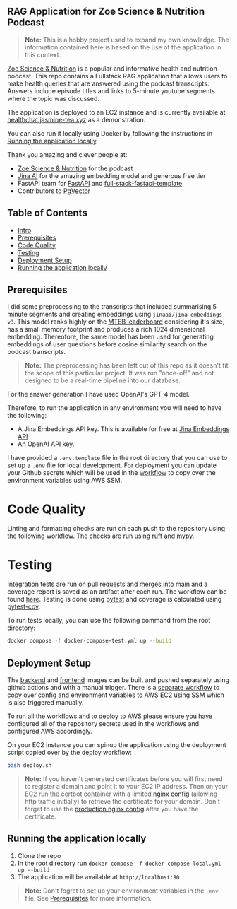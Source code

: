 ## RAG Application for Zoe Science & Nutrition Podcast

> **Note:** This is a hobby project used to expand my own knowledge. The information contained here is based on the use of the application in this context.

[Zoe Science & Nutrition](https://www.youtube.com/@joinZOE) is a popular and informative health and nutrition podcast. This repo contains a Fullstack RAG application that allows users to make health queries that are answered using the podcast transcripts. Answers include episode titles and links to 5-minute youtube segments where the topic was discussed.

The application is deployed to an EC2 instance and is currently available at [healthchat.jasmine-tea.xyz](https://healthchat.jasmine-tea.xyz/) as a demonstration.

You can also run it locally using Docker by following the instructions in [Running the application locally](#running-the-application-locally).

Thank you amazing and clever people at:

- [Zoe Science & Nutrition](https://www.youtube.com/@joinZOE) for the podcast
- [Jina AI](https://jina.ai/) for the amazing embedding model and generous free tier
- FastAPI team for [FastAPI](https://fastapi.tiangolo.com/) and [full-stack-fastapi-template](https://github.com/fastapi/full-stack-fastapi-template)
- Contributors to [PgVector](https://github.com/pgvector/pgvector)

## Table of Contents

- [Intro](#rag-application-for-zoe-science--nutrition-podcast)
- [Prerequisites](#prerequisites)
- [Code Quality](#code-quality)
- [Testing](#testing)
- [Deployment Setup](#deployment-setup)
- [Running the application locally](#running-the-application-locally)

## Prerequisites

I did some preprocessing to the transcripts that included summarising 5 minute segments and creating embeddings using `jinaai/jina-embeddings-v3`. This model ranks highly on the [MTEB leaderboard](https://huggingface.co/spaces/mteb/leaderboard) considering it's size, has a small memory footprint and produces a rich 1024 dimensional embedding. Thereofore, the same model has been used for generating embeddings of user questions before cosine similarity search on the podcast transcripts.

> **Note:** The preprocessing has been left out of this repo as it doesn't fit the scope of this particular project. It was run "once-off" and not designed to be a real-time pipeline into our database.

For the answer generation I have used OpenAI's GPT-4 model.

Therefore, to run the application in any environment you will need to have the following:

- A Jina Embeddings API key. This is available for free at [Jina Embeddings API](https://jina.ai/embeddings/)
- An OpenAI API key.

I have provided a `.env.template` file in the root directory that you can use to set up a `.env` file for local development. For deployment you can update your Github secrets which will be used in the [workflow](.github/workflows/deploy.yml) to copy over the environment variables using AWS SSM.

# Code Quality

Linting and formatting checks are run on each push to the repository using the following [workflow](.github/workflows/linting-backend.yml). The checks are run using [ruff](https://docs.astral.sh/ruff/) and [mypy](https://mypy.readthedocs.io/en/stable/).

# Testing

Integration tests are run on pull requests and merges into main and a coverage report is saved as an artifact after each run. The workflow can be found [here](.github/workflows/integration-tests-backend.yml). Testing is done using [pytest](https://docs.pytest.org/en/6.2.x/) and coverage is calculated using [pytest-cov](https://github.com/pytest-dev/pytest-cov).

To run tests locally, you can use the following command from the root directory:

```bash
docker compose -f docker-compose-test.yml up --build
```

## Deployment Setup

The [backend](.github/workflows/build-and-push-backend.yml) and [frontend](.github/workflows/build-and-push-frontend.yml) images can be built and pushed separately using github actions and with a manual trigger. There is a [separate workflow](.github/workflows/deploy.yml) to copy over config and environment variables to AWS EC2 using SSM which is also triggered manually.

To run all the workflows and to deploy to AWS please ensure you have configured all of the repository secrets used in the workflows and configured AWS accordingly.

On your EC2 instance you can spinup the application using the deployment script copied over by the deploy workflow:

```bash
bash deploy.sh
```

> **Note:**
> If you haven't generated certificates before you will first need to register a domain and point it to your EC2 IP address. Then on your EC2 run the certbot container with a limited [nginx config](/nginx.conf) (allowing http traffic initially) to retrieve the certificate for your domain. Don't forget to use the [production nginx config](/nginx.deployment.conf) after you have the certificate.

## Running the application locally

1. Clone the repo
2. In the root directory run `docker compose -f docker-compose-local.yml up --build`
3. The application will be available at `http://localhost:80`

> **Note:** Don't fogret to set up your environment variables in the `.env` file. See [Prerequisites](#prerequisites) for more information.
